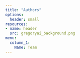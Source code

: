 ```yaml
---
title: "Authors"
options:
  header: small
resources:
- name: header
  src: gregoryai_background.png
menu:
  column_1:
    Name: Team
---
```


<div id="root"></div>